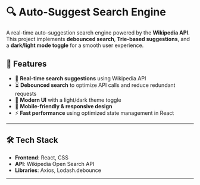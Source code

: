 # 🔍 Auto-Suggest Search Engine

A real-time auto-suggestion search engine powered by the **Wikipedia API**. This project implements **debounced search**, **Trie-based suggestions**, and a **dark/light mode toggle** for a smooth user experience.

## 🚀 Features
- 🔎 **Real-time search suggestions** using Wikipedia API
- ⏳ **Debounced search** to optimize API calls and reduce redundant requests
- 🎨 **Modern UI** with a light/dark theme toggle
- 📱 **Mobile-friendly & responsive design**
- ⚡ **Fast performance** using optimized state management in React

---

## 🛠 Tech Stack
- **Frontend**: React, CSS
- **API**: Wikipedia Open Search API
- **Libraries**: Axios, Lodash.debounce

---

